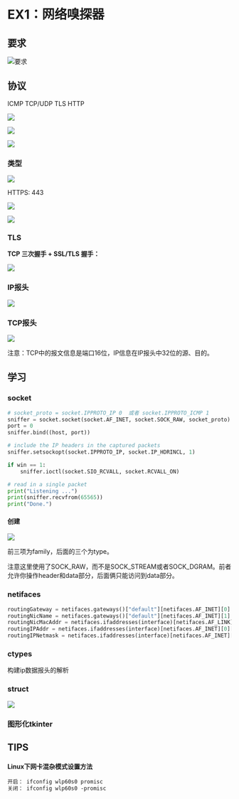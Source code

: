 # EX1：网络嗅探器



## 要求

![要求](./pic/要求.png)



## 协议

ICMP TCP/UDP TLS HTTP

![](./pic/ex1-01.png)

![](./pic/ex1-02.png)

![](./pic/ex1-03.png)







### 类型

![](./pic/python-net-proto.png)

HTTPS: 443

![](./pic/tls.png)

![](./pic/tls2.png)

### **TLS**

**TCP 三次握手 + SSL/TLS 握手：**

![](./pic/tls-shake.png)

### IP报头

![](./pic/ip-head.png)

### TCP报头

![](./pic/tcp-head.png)

注意：TCP中的报文信息是端口16位，IP信息在IP报头中32位的源、目的。





## 学习

### socket

```python
# socket_proto = socket.IPPROTO_IP 0  或者 socket.IPPROTO_ICMP 1       
sniffer = socket.socket(socket.AF_INET, socket.SOCK_RAW, socket_proto)
port = 0
sniffer.bind((host, port))

# include the IP headers in the captured packets
sniffer.setsockopt(socket.IPPROTO_IP, socket.IP_HDRINCL, 1)

if win == 1:
	sniffer.ioctl(socket.SIO_RCVALL, socket.RCVALL_ON)

# read in a single packet
print("Listening ...")
print(sniffer.recvfrom(65565))
print("Done.")
```

#### 创建

![](./pic/socket-type.png)

前三项为family，后面的三个为type。	

注意这里使用了SOCK_RAW，而不是SOCK_STREAM或者SOCK_DGRAM。前者允许你操作header和data部分，后面俩只能访问到data部分。





### netifaces

```python
routingGateway = netifaces.gateways()["default"][netifaces.AF_INET][0]
routingNicName = netifaces.gateways()["default"][netifaces.AF_INET][1]
routingNicMacAddr = netifaces.ifaddresses(interface)[netifaces.AF_LINK][0]["addr"]
routingIPAddr = netifaces.ifaddresses(interface)[netifaces.AF_INET][0]["addr"]
routingIPNetmask = netifaces.ifaddresses(interface)[netifaces.AF_INET][0]["netmask"]
```



### ctypes

构建ip数据报头的解析



### struct

![](./pic/struct.png)



### 图形化tkinter



## TIPS

#### Linux下网卡混杂模式设置方法

```markdown
开启： ifconfig wlp60s0 promisc
关闭： ifconfig wlp60s0 -promisc
```



